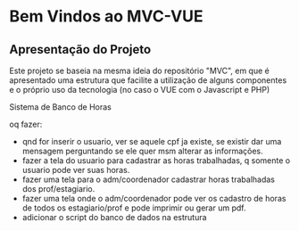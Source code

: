 # Bem Vindos ao MVC-VUE

## Apresentação do Projeto

Este projeto se baseia na mesma ideia do repositório "MVC", em que é apresentado
uma estrutura que facilite a utilização de alguns componentes e o próprio uso
da tecnologia (no caso o VUE com o Javascript e PHP)

Sistema de Banco de Horas

oq fazer:
  - qnd for inserir o usuario, ver se aquele cpf ja existe, se existir dar uma mensagem perguntando se ele quer msm alterar as informações.
  - fazer a tela do usuario para cadastrar as horas trabalhadas, q somente o usuario pode ver suas horas.
  - fazer uma tela para o adm/coordenador cadastrar horas trabalhadas dos prof/estagiario.
  - fazer uma tela onde o adm/coordenador pode ver os cadastro de horas de todos os estagiario/prof e pode imprimir ou gerar um pdf.
  - adicionar o script do banco de dados na estrutura
